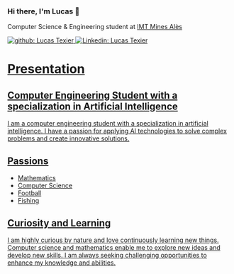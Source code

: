 ### Hi there, I'm Lucas 👋

<p>Computer Science & Engineering student at <a href="https://www.imt-mines-ales.fr/">IMT Mines Alès
</p>

![github: Lucas Texier](https://img.shields.io/badge/-Github-black?style=flat-square&logo=Github&logoColor=white)
![Linkedin: Lucas Texier](https://img.shields.io/badge/-Lucas-blue?style=flat-square&logo=Linkedin&logoColor=white)

<body>
  <h1>Presentation</h1>

  <h2>Computer Engineering Student with a specialization in Artificial Intelligence</h2>
  <p>I am a computer engineering student with a specialization in artificial intelligence. I have a passion for applying AI technologies to solve complex problems and create innovative solutions.</p>

  <h2>Passions</h2>
  <ul>
    <li>Mathematics</li>
    <li>Computer Science</li>
    <li>Football</li>
    <li>Fishing</li>
  </ul>

  <h2>Curiosity and Learning</h2>
  <p>I am highly curious by nature and love continuously learning new things. Computer science and mathematics enable me to explore new ideas and develop new skills. I am always seeking challenging opportunities to enhance my knowledge and abilities.</p>
</body>
